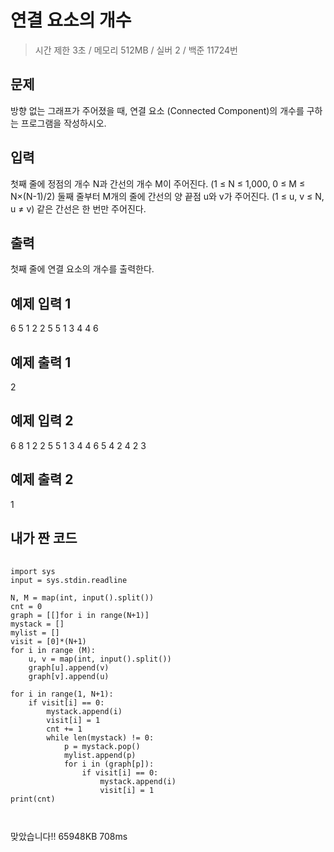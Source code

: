 연결 요소의 개수
=====
> 시간 제한 3초 / 메모리 512MB / 실버 2 / 백준 11724번

문제
--
방향 없는 그래프가 주어졌을 때, 연결 요소 (Connected Component)의 개수를 구하는 프로그램을 작성하시오.

입력
--
첫째 줄에 정점의 개수 N과 간선의 개수 M이 주어진다. (1 ≤ N ≤ 1,000, 0 ≤ M ≤ N×(N-1)/2) 둘째 줄부터 M개의 줄에 간선의 양 끝점 u와 v가 주어진다. (1 ≤ u, v ≤ N, u ≠ v) 같은 간선은 한 번만 주어진다.

출력
-----
첫째 줄에 연결 요소의 개수를 출력한다.

예제 입력 1 
---
6 5
1 2
2 5
5 1
3 4
4 6

예제 출력 1 
--
2

예제 입력 2 
---
6 8
1 2
2 5
5 1
3 4
4 6
5 4
2 4
2 3

예제 출력 2 
----
1

내가 짠 코드
-------
<pre>
  <code>
import sys
input = sys.stdin.readline

N, M = map(int, input().split())
cnt = 0
graph = [[]for i in range(N+1)]
mystack = []
mylist = []
visit = [0]*(N+1)
for i in range (M):
    u, v = map(int, input().split())
    graph[u].append(v)
    graph[v].append(u)

for i in range(1, N+1):
    if visit[i] == 0:
        mystack.append(i)
        visit[i] = 1
        cnt += 1
        while len(mystack) != 0:
            p = mystack.pop()
            mylist.append(p)
            for i in (graph[p]):
                if visit[i] == 0:
                    mystack.append(i)
                    visit[i] = 1
print(cnt)
                        
  </code>
</pre>

맞았습니다!!	65948KB	708ms
